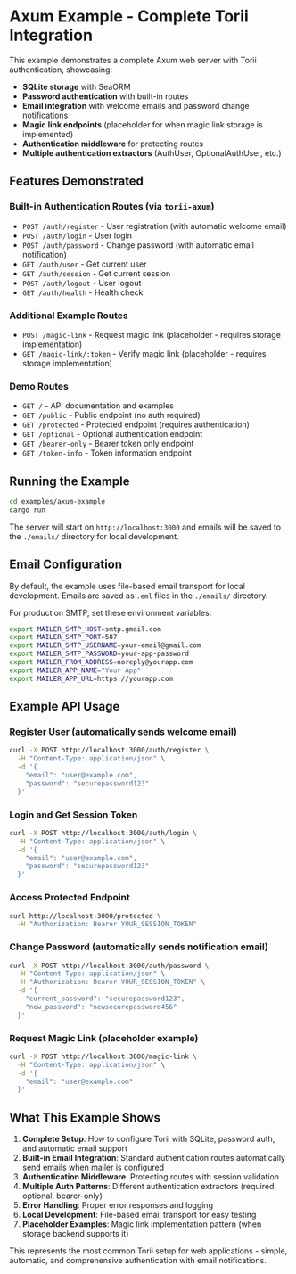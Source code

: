 # Axum Example - Complete Torii Integration

This example demonstrates a complete Axum web server with Torii authentication, showcasing:

- **SQLite storage** with SeaORM
- **Password authentication** with built-in routes
- **Email integration** with welcome emails and password change notifications
- **Magic link endpoints** (placeholder for when magic link storage is implemented)
- **Authentication middleware** for protecting routes
- **Multiple authentication extractors** (AuthUser, OptionalAuthUser, etc.)

## Features Demonstrated

### Built-in Authentication Routes (via `torii-axum`)
- `POST /auth/register` - User registration (with automatic welcome email)
- `POST /auth/login` - User login  
- `POST /auth/password` - Change password (with automatic email notification)
- `GET /auth/user` - Get current user
- `GET /auth/session` - Get current session
- `POST /auth/logout` - User logout
- `GET /auth/health` - Health check

### Additional Example Routes
- `POST /magic-link` - Request magic link (placeholder - requires storage implementation)
- `GET /magic-link/:token` - Verify magic link (placeholder - requires storage implementation)

### Demo Routes
- `GET /` - API documentation and examples
- `GET /public` - Public endpoint (no auth required)
- `GET /protected` - Protected endpoint (requires authentication)
- `GET /optional` - Optional authentication endpoint
- `GET /bearer-only` - Bearer token only endpoint
- `GET /token-info` - Token information endpoint

## Running the Example

```bash
cd examples/axum-example
cargo run
```

The server will start on `http://localhost:3000` and emails will be saved to the `./emails/` directory for local development.

## Email Configuration

By default, the example uses file-based email transport for local development. Emails are saved as `.eml` files in the `./emails/` directory.

For production SMTP, set these environment variables:
```bash
export MAILER_SMTP_HOST=smtp.gmail.com
export MAILER_SMTP_PORT=587
export MAILER_SMTP_USERNAME=your-email@gmail.com
export MAILER_SMTP_PASSWORD=your-app-password
export MAILER_FROM_ADDRESS=noreply@yourapp.com
export MAILER_APP_NAME="Your App"
export MAILER_APP_URL=https://yourapp.com
```

## Example API Usage

### Register User (automatically sends welcome email)
```bash
curl -X POST http://localhost:3000/auth/register \
  -H "Content-Type: application/json" \
  -d '{
    "email": "user@example.com",
    "password": "securepassword123"
  }'
```

### Login and Get Session Token
```bash
curl -X POST http://localhost:3000/auth/login \
  -H "Content-Type: application/json" \
  -d '{
    "email": "user@example.com", 
    "password": "securepassword123"
  }'
```

### Access Protected Endpoint
```bash
curl http://localhost:3000/protected \
  -H "Authorization: Bearer YOUR_SESSION_TOKEN"
```

### Change Password (automatically sends notification email)
```bash
curl -X POST http://localhost:3000/auth/password \
  -H "Content-Type: application/json" \
  -H "Authorization: Bearer YOUR_SESSION_TOKEN" \
  -d '{
    "current_password": "securepassword123",
    "new_password": "newsecurepassword456"
  }'
```

### Request Magic Link (placeholder example)
```bash
curl -X POST http://localhost:3000/magic-link \
  -H "Content-Type: application/json" \
  -d '{
    "email": "user@example.com"
  }'
```

## What This Example Shows

1. **Complete Setup**: How to configure Torii with SQLite, password auth, and automatic email support
2. **Built-in Email Integration**: Standard authentication routes automatically send emails when mailer is configured
3. **Authentication Middleware**: Protecting routes with session validation  
4. **Multiple Auth Patterns**: Different authentication extractors (required, optional, bearer-only)
5. **Error Handling**: Proper error responses and logging
6. **Local Development**: File-based email transport for easy testing
7. **Placeholder Examples**: Magic link implementation pattern (when storage backend supports it)

This represents the most common Torii setup for web applications - simple, automatic, and comprehensive authentication with email notifications.